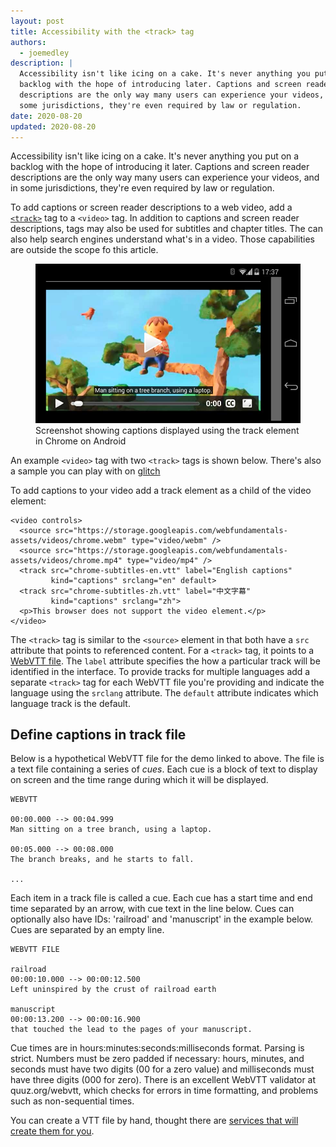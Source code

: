 ```yaml
---
layout: post
title: Accessibility with the <track> tag
authors:
  - joemedley
description: |
  Accessibility isn't like icing on a cake. It's never anything you put on a
  backlog with the hope of introducing later. Captions and screen reader
  descriptions are the only way many users can experience your videos, and in
  some jurisdictions, they're even required by law or regulation.
date: 2020-08-20
updated: 2020-08-20
---
```


Accessibility isn't like icing on a cake. It's never anything you put on a
backlog with the hope of introducing it later. Captions and screen reader
descriptions are the only way many users can experience your videos, and in some
jurisdictions, they're even required by law or regulation.

To add captions or screen reader descriptions to a web video, add a
[`<track>`](https://developer.mozilla.org/en-US/docs/Web/HTML/Element/track) tag
to a `<video>` tag. In addition to captions and screen reader descriptions, tags
may also be used for subtitles and chapter titles. The can also help search
engines understand what's in a video. Those capabilities are outside the scope
fo this article.

<figure class="w-figure  w-figure--inline-right">
  <img src="./chrome-android-track-landscape-5x3.jpg" alt="Screenshot showing captions displayed using the track element in Chrome on Android">
  <figcaption class="w-figcaption">Screenshot showing captions displayed using the
track element in Chrome on Android</figcaption>
</figure>

An example `<video>` tag with two `<track>` tags is shown below. There's also a sample you can play with on [glitch](https://track-demonstration.glitch.me)

To add captions to your video add a track element as a child of the video
element:

```html/3
<video controls>
  <source src="https://storage.googleapis.com/webfundamentals-assets/videos/chrome.webm" type="video/webm" />
  <source src="https://storage.googleapis.com/webfundamentals-assets/videos/chrome.mp4" type="video/mp4" />
  <track src="chrome-subtitles-en.vtt" label="English captions"
         kind="captions" srclang="en" default>
  <track src="chrome-subtitles-zh.vtt" label="中文字幕"
         kind="captions" srclang="zh">
  <p>This browser does not support the video element.</p>
</video>
```

The `<track>` tag is similar to the `<source>` element in that both have a `src`
attribute that points to referenced content. For a `<track>` tag, it points to a
[WebVTT file](https://developer.mozilla.org/en-US/docs/Web/API/WebVTT_API).  The
`label` attribute specifies the how a particular track will be identified in the
interface. To provide tracks for multiple languages add a separate `<track>` tag
for each WebVTT file you're providing and indicate the language using the
`srclang` attribute. The `default` attribute indicates which language track is
the default.

## Define captions in track file

Below is a hypothetical WebVTT file for the demo linked to above. The file is a text file containing a series of *cues*. Each cue is a block of text to display on screen and the time range during which it will be displayed.

```text
WEBVTT

00:00.000 --> 00:04.999
Man sitting on a tree branch, using a laptop.

00:05.000 --> 00:08.000
The branch breaks, and he starts to fall.

...
```

Each item in a track file is called a cue. Each cue has a start time and end
time separated by an arrow, with cue text in the line below. Cues can optionally
also have IDs: 'railroad' and 'manuscript' in the example below. Cues are
separated by an empty line.

```text
WEBVTT FILE

railroad
00:00:10.000 --> 00:00:12.500
Left uninspired by the crust of railroad earth

manuscript
00:00:13.200 --> 00:00:16.900
that touched the lead to the pages of your manuscript.
```

Cue times are in hours:minutes:seconds:milliseconds format. Parsing is strict.
Numbers must be zero padded if necessary: hours, minutes, and seconds must have
two digits (00 for a zero value) and milliseconds must have three digits (000
for zero). There is an excellent WebVTT validator at quuz.org/webvtt, which
checks for errors in time formatting, and problems such as non-sequential times.

You can create a VTT file by hand, thought there are [services that will create
them for
you](https://www.google.com/search?sxsrf=ALeKk00bALi7XyBF8G5l7fK0eE1rwJEraQ%3A1596834624634&ei=QMMtX7G-JKm-0PEPlMCT0AI&q=webvtt+services&oq=webvtt+services&gs_lcp=CgZwc3ktYWIQAzIFCAAQzQIyBQgAEM0COgQIABBHUKZEWMxIYI1VaABwAXgAgAGAAYgBswKSAQMxLjKYAQCgAQGqAQdnd3Mtd2l6wAEB&sclient=psy-ab&ved=0ahUKEwix3sHEgIrrAhUpHzQIHRTgBCoQ4dUDCAw&uact=5).
